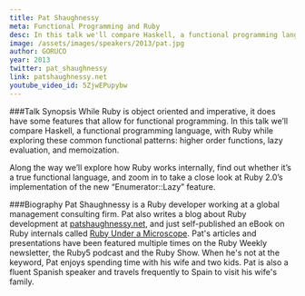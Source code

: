 ```yaml
---
title: Pat Shaughnessy
meta: Functional Programming and Ruby
desc: In this talk we'll compare Haskell, a functional programming language, with Ruby while exploring these common functional patterns -  higher order functions, lazy evaluation, and memoization.
image: /assets/images/speakers/2013/pat.jpg
author: GORUCO
year: 2013
twitter: pat_shaughnessy
link: patshaughnessy.net
youtube_video_id: 5ZjwEPupybw
---
```


###Talk Synopsis
While Ruby is object oriented and imperative, it does have some features that allow for functional programming. In this talk we’ll compare Haskell, a functional programming language, with Ruby while exploring these common functional patterns: higher order functions, lazy evaluation, and memoization.

Along the way we’ll explore how Ruby works internally, find out whether it’s a true functional language, and zoom in to take a close look at Ruby 2.0’s implementation of the new “Enumerator::Lazy” feature.

###Biography
Pat Shaughnessy is a Ruby developer working at a global management consulting firm. Pat also writes a blog about Ruby development at [patshaughnessy.net](http://patshaughnessy.net), and just self-published an eBook on Ruby internals called [Ruby Under a Microscope](http://patshaughnessy.net/ruby-under-a-microscope). Pat's articles and presentations have been featured multiple times on the Ruby Weekly newsletter, the Ruby5 podcast and the Ruby Show. When he's not at the keyword, Pat enjoys spending time with his wife and two kids. Pat is also a fluent Spanish speaker and travels frequently to Spain to visit his wife's family.
